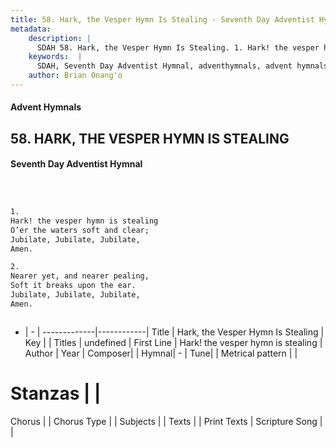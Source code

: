 ```yaml
---
title: 58. Hark, the Vesper Hymn Is Stealing - Seventh Day Adventist Hymnal
metadata:
    description: |
      SDAH 58. Hark, the Vesper Hymn Is Stealing. 1. Hark! the vesper hymn is stealing O’er the waters soft and clear; Jubilate, Jubilate, Jubilate, Amen.
    keywords:  |
      SDAH, Seventh Day Adventist Hymnal, adventhymnals, advent hymnals, Hark, the Vesper Hymn Is Stealing, Hark! the vesper hymn is stealing 
    author: Brian Onang'o
---
```


#### Advent Hymnals
## 58. HARK, THE VESPER HYMN IS STEALING
#### Seventh Day Adventist Hymnal

```txt



1.
Hark! the vesper hymn is stealing
O’er the waters soft and clear;
Jubilate, Jubilate, Jubilate,
Amen.

2.
Nearer yet, and nearer pealing,
Soft it breaks upon the ear.
Jubilate, Jubilate, Jubilate,
Amen.



```

- |   -  |
-------------|------------|
Title | Hark, the Vesper Hymn Is Stealing |
Key |  |
Titles | undefined |
First Line | Hark! the vesper hymn is stealing |
Author | 
Year | 
Composer|  |
Hymnal|  - |
Tune|  |
Metrical pattern | |
# Stanzas |  |
Chorus |  |
Chorus Type |  |
Subjects |  |
Texts |  |
Print Texts | 
Scripture Song |  |
  
